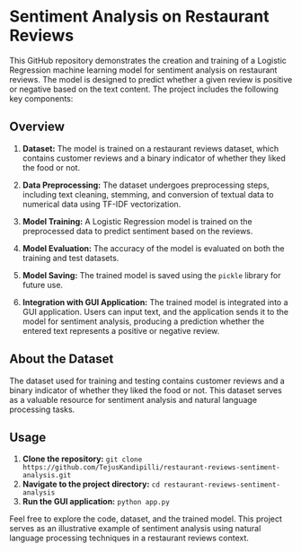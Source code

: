 # Sentiment Analysis on Restaurant Reviews

This GitHub repository demonstrates the creation and training of a Logistic Regression machine learning model for sentiment analysis on restaurant reviews. The model is designed to predict whether a given review is positive or negative based on the text content. The project includes the following key components:

## Overview

1. **Dataset:** The model is trained on a restaurant reviews dataset, which contains customer reviews and a binary indicator of whether they liked the food or not.

2. **Data Preprocessing:** The dataset undergoes preprocessing steps, including text cleaning, stemming, and conversion of textual data to numerical data using TF-IDF vectorization.

3. **Model Training:** A Logistic Regression model is trained on the preprocessed data to predict sentiment based on the reviews.

4. **Model Evaluation:** The accuracy of the model is evaluated on both the training and test datasets.

5. **Model Saving:** The trained model is saved using the `pickle` library for future use.

6. **Integration with GUI Application:** The trained model is integrated into a GUI application. Users can input text, and the application sends it to the model for sentiment analysis, producing a prediction whether the entered text represents a positive or negative review.

## About the Dataset

The dataset used for training and testing contains customer reviews and a binary indicator of whether they liked the food or not. This dataset serves as a valuable resource for sentiment analysis and natural language processing tasks.

## Usage

1. **Clone the repository:** `git clone https://github.com/TejusKandipilli/restaurant-reviews-sentiment-analysis.git`
2. **Navigate to the project directory:** `cd restaurant-reviews-sentiment-analysis`
3. **Run the GUI application:** `python app.py`

Feel free to explore the code, dataset, and the trained model. This project serves as an illustrative example of sentiment analysis using natural language processing techniques in a restaurant reviews context.
